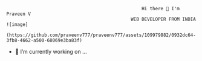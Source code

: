 
                                                      Hi there 👋 I'm Praveen V
                                                  WEB DEVELOPER FROM INDIA ![image] 
              (https://github.com/praveenv777/praveenv777/assets/109979882/0932dc64-3fb8-4662-a500-68069e3ba83f)

                                                      
  - 🔭 I’m currently working on ...

<!--
**praveenv777/praveenv777** is a ✨ _special_ ✨ repository because its `README.md` (this file) appears on your GitHub profile.

Here are some ideas to get you started:

- 🔭 I’m currently working on ...
- 🌱 I’m currently learning ...
- 👯 I’m looking to collaborate on ...
- 🤔 I’m looking for help with ...
- 💬 Ask me about ...
- 📫 How to reach me: ...
- 😄 Pronouns: ...
- ⚡ Fun fact: ...
-->
